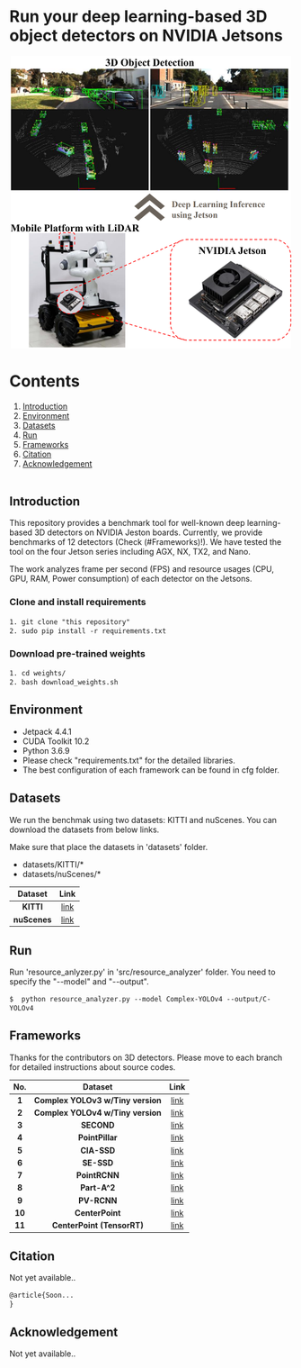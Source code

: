 # Run your deep learning-based 3D object detectors on NVIDIA Jetsons

<div align="center">

<p align="center">
<img width="500" src="https://github.com/LoyalLumber/Benchmark_3DOD/blob/a963d08bb802177554c17b67d8bea5a27b0d5898/samples/sample.png"><br>
</p>

</div>

# Contents
    
1. [Introduction](#Introduction)
2. [Environment](#Environment)
3. [Datasets](#Datasets)
4. [Run](#Run)
5. [Frameworks](#Frameworks)
6. [Citation](#Citation)
7. [Acknowledgement](#Acknowledgement)
<br><br>

## Introduction

This repository provides a benchmark tool for well-known deep learning-based 3D detectors on NVIDIA Jeston boards. 
Currently, we provide benchmarks of 12 detectors (Check (#Frameworks)!).
We have tested the tool on the four Jetson series including AGX, NX, TX2, and Nano. 

The work analyzes frame per second (FPS) and resource usages (CPU, GPU, RAM, Power consumption) of each detector on the Jetsons. 

### Clone and install requirements
    1. git clone "this repository" 
    2. sudo pip install -r requirements.txt

### Download pre-trained weights 
    1. cd weights/
    2. bash download_weights.sh

## Environment

- Jetpack 4.4.1
- CUDA Toolkit 10.2
- Python 3.6.9
- Please check "requirements.txt" for the detailed libraries. 
- The best configuration of each framework can be found in cfg folder. 


## Datasets

We run the benchmak using two datasets: KITTI and nuScenes. 
You can download the datasets from below links. 

Make sure that place the datasets in 'datasets' folder.
- datasets/KITTI/*
- datasets/nuScenes/*

| Dataset | Link |
| :---:        |     :---:  |     
| **KITTI**   | [link](http://www.cvlibs.net/datasets/kitti/eval_object.php?obj_benchmark=3d) |
| **nuScenes**   | [link](https://www.nuscenes.org/nuscenes?externalData=all&mapData=all&modalities=Any) |

## Run

Run 'resource_anlyzer.py' in 'src/resource_analyzer' folder.
You need to specify the "--model" and "--output". 

    $  python resource_analyzer.py --model Complex-YOLOv4 --output/C-YOLOv4  


## Frameworks

Thanks for the contributors on 3D detectors. 
Please move to each branch for detailed instructions about source codes. 

| No.    | Dataset | Link |
| :---:        | :---:        |     :---:  |     
|   **1**   | **Complex YOLOv3 w/Tiny version**   | [link](https://github.com/ghimiredhikura/Complex-YOLOv3) |
|   **2**   | **Complex YOLOv4 w/Tiny version**   | [link](https://github.com/maudzung/Complex-YOLOv4-Pytorch) |
|   **3**   | **SECOND**   | [link](https://github.com/open-mmlab/OpenPCDet) |
|   **4**   | **PointPillar**   | [link](https://github.com/open-mmlab/OpenPCDet) |
|   **5**   | **CIA-SSD**   | [link](https://github.com/Vegeta2020/CIA-SSD) |
|   **6**   | **SE-SSD**   | [link](https://github.com/Vegeta2020/SE-SSD) |
|   **7**   | **PointRCNN**   | [link](https://github.com/open-mmlab/OpenPCDet) |
|   **8**   | **Part-A^2**   | [link](https://github.com/open-mmlab/OpenPCDet) |
|   **9**   | **PV-RCNN**   | [link](https://github.com/open-mmlab/OpenPCDet) |
|   **10**   | **CenterPoint**   | [link](https://github.com/tianweiy/CenterPoint) |
|   **11**   | **CenterPoint (TensorRT)**   | [link](https://github.com/CarkusL/CenterPoint) |


## Citation

Not yet available..

```
@article{Soon...
}
```

## Acknowledgement

Not yet available..
